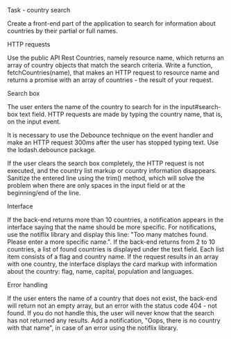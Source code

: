 Task - country search

Create a front-end part of the application to search for information about countries by their
partial or full names.

HTTP requests

Use the public API Rest Countries, namely resource name, which returns an array of country objects
that match the search criteria. Write a function, fetchCountries(name), that makes an HTTP request
to resource name and returns a promise with an array of countries - the result of your request.

Search box

The user enters the name of the country to search for in the input#search-box text field. HTTP
requests are made by typing the country name, that is, on the input event.

It is necessary to use the Debounce technique on the event handler and make an HTTP request 300ms
after the user has stopped typing text. Use the lodash.debounce package.

If the user clears the search box completely, the HTTP request is not executed, and the country list
markup or country information disappears. Sanitize the entered line using the trim() method, which
will solve the problem when there are only spaces in the input field or at the beginning/end of the
line.

Interface

If the back-end returns more than 10 countries, a notification appears in the interface saying that
the name should be more specific. For notifications, use the notiflix library and display this line:
"Too many matches found. Please enter a more specific name.". If the back-end returns from 2 to 10
countries, a list of found countries is displayed under the text field. Each list item consists of a
flag and country name. If the request results in an array with one country, the interface displays
the card markup with information about the country: flag, name, capital, population and languages.

Error handling

If the user enters the name of a country that does not exist, the back-end will return not an empty
array, but an error with the status code 404 - not found. If you do not handle this, the user will
never know that the search has not returned any results. Add a notification, "Oops, there is no
country with that name", in case of an error using the notiflix library.
